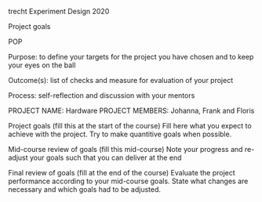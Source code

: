 trecht Experiment Design 2020

Project goals

POP

Purpose: to define your targets for the project you have chosen and to keep your eyes on the ball

Outcome(s): list of checks and measure for evaluation of your project

Process: self-reflection and discussion with your mentors

PROJECT NAME: Hardware
PROJECT MEMBERS: Johanna, Frank and Floris

Project goals (fill this at the start of the course)
Fill here what you expect to achieve with the project. Try to make quantitive goals when possible.

Mid-course review of goals (fill this mid-course)
Note your progress and re-adjust your goals such that you can deliver at the end

Final review of goals (fill at the end of the course)
Evaluate the project performance according to your mid-course goals. State what changes are necessary and which goals had to be adjusted.